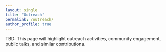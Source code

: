 ```yaml
---
layout: single
title: "Outreach"
permalink: /outreach/
author_profile: true
---
```


TBD: This page will highlight outreach activities, community engagement, public talks, and similar contributions.
